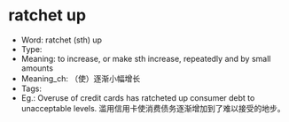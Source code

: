 # ratchet up

- Word: ratchet (sth) up
- Type: 
- Meaning: to increase, or make sth increase, repeatedly and by small amounts
- Meaning_ch: （使）逐渐小幅增长
- Tags: 
- Eg.: Overuse of credit cards has ratcheted up consumer debt to unacceptable levels. 滥用信用卡使消费债务逐渐增加到了难以接受的地步。
